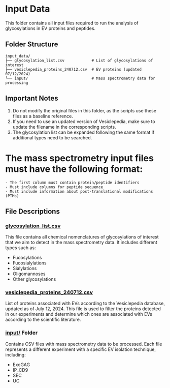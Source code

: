 # Input Data

This folder contains all input files required to run the analysis of glycosylations in EV proteins and peptides.

## Folder Structure

```
input_data/
├── glycosylation_list.csv            # List of glycosylations of interest
├── vesiclepedia_proteins_240712.csv  # EV proteins (updated 07/12/2024)
└── input/                            # Mass spectrometry data for processing
```


## Important Notes

1. Do not modify the original files in this folder, as the scripts use these files as a baseline reference.
2. If you need to use an updated version of Vesiclepedia, make sure to update the filename in the corresponding scripts.
3. The glycosylation list can be expanded following the same format if additional types need to be searched.
   
# The **mass spectrometry input files must have the following format**:
   
    - The first column must contain protein/peptide identifiers
    - Must include columns for peptide sequence
    - Must include information about post-translational modifications (PTMs)



## File Descriptions

### <ins>glycosylation_list.csv</ins>
This file contains all chemical nomenclatures of glycosylations of interest that we aim to detect in the mass spectrometry data. It includes different types such as:

- Fucosylations
- Fucosialylations
- Sialylations
- Oligomannoses
- Other glycosylations



### <ins>vesiclepedia_proteins_240712.csv</ins>
List of proteins associated with EVs according to the Vesiclepedia database, updated as of July 12, 2024. This file is used to filter the proteins detected in our experiments and determine which ones are associated with EVs according to the scientific literature.


### <ins>input/</ins> Folder
Contains CSV files with mass spectrometry data to be processed. Each file represents a different experiment with a specific EV isolation technique, including:

- ExoGAG
- IP_CD9
- SEC
- UC
